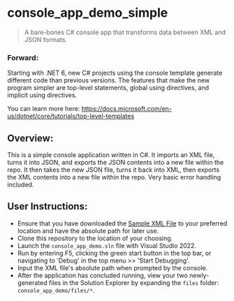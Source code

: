 # console_app_demo_simple
>A bare-bones C# console app that transforms data between XML and JSON formats.

### Forward: 

Starting with .NET 6, new C# projects using the console template generate different code than 
previous versions. The features that make the new program simpler are top-level statements, 
global using directives, and implicit using directives.

You can learn more here: https://docs.microsoft.com/en-us/dotnet/core/tutorials/top-level-templates

## Overview: 

This is a simple console application written in C#. It imports an XML file, turns it into JSON,
and exports the JSON contents into a new file within the repo. It then takes the new JSON file, turns it
back into XML, then exports the XML contents into a new file within the repo. Very basic error handling included.

## User Instructions:

- Ensure that you have downloaded the [Sample XML File](https://drive.google.com/file/d/1fLx85CuVbMyc7qVrBOLicEo-a-Vdl1LH/view) to your preferred location
and have the absolute path for later use.
- Clone this repository to the location of your choosing.
- Launch the `console_app_demo.sln` file with Visual Studio 2022.
- Run by entering F5, clicking the green start button in the top bar, or navigating to 'Debug' in the 
top menu >> 'Start Debugging'.
- Input the XML file's absolute path when prompted by the console.
- After the application has concluded running, view your two newly-generated files in the Solution Explorer
by expanding the `files` folder: `console_app_demo/files/*`.